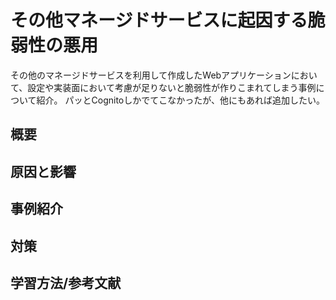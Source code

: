 # その他マネージドサービスに起因する脆弱性の悪用

その他のマネージドサービスを利用して作成したWebアプリケーションにおいて、設定や実装面において考慮が足りないと脆弱性が作りこまれてしまう事例について紹介。
パッとCognitoしかでてこなかったが、他にもあれば追加したい。

## 概要

## 原因と影響

## 事例紹介

## 対策

## 学習方法/参考文献
